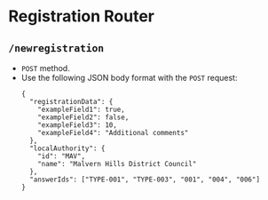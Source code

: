 # Registration Router

## `/newregistration`
* `POST` method.
* Use the following JSON body format with the `POST` request:
  ```
  {
    "registrationData": {
      "exampleField1": true,
      "exampleField2": false,
      "exampleField3": 10,
      "exampleField4": "Additional comments"
    },
    "localAuthority": {
      "id": "MAV",
      "name": "Malvern Hills District Council"
    },
    "answerIds": ["TYPE-001", "TYPE-003", "001", "004", "006"]
  }
  ```